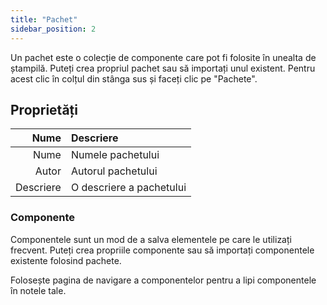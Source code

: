```yaml
---
title: "Pachet"
sidebar_position: 2
---
```


Un pachet este o colecție de componente care pot fi folosite în unealta de ștampilă. Puteți crea propriul pachet sau să importați unul existent. Pentru acest clic în colțul din stânga sus și faceți clic pe "Pachete".

## Proprietăți

|      Nume | Descriere                |
| ---------:|:------------------------ |
|      Nume | Numele pachetului        |
|     Autor | Autorul pachetului       |
| Descriere | O descriere a pachetului |

### Componente

Componentele sunt un mod de a salva elementele pe care le utilizați frecvent. Puteți crea propriile componente sau să importați componentele existente folosind pachete.

Folosește pagina de navigare a componentelor pentru a lipi componentele în notele tale.
